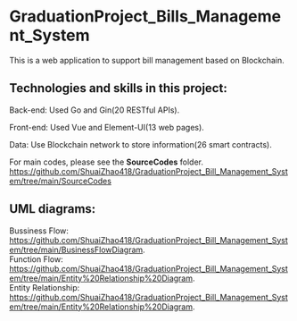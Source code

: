 # GraduationProject_Bills_Management_System
This is a web application to support bill management based on Blockchain.

Technologies and skills in this project:
--
Back-end: Used Go and Gin(20 RESTful APIs).            

Front-end: Used Vue and Element-UI(13 web pages).            

Data: Use Blockchain network to store information(26 smart contracts).   
      
For main codes, please see the **SourceCodes** folder.  
https://github.com/ShuaiZhao418/GraduationProject_Bill_Management_System/tree/main/SourceCodes


UML diagrams:
--    
Bussiness Flow:  
https://github.com/ShuaiZhao418/GraduationProject_Bill_Management_System/tree/main/BusinessFlowDiagram.     
Function Flow:      
https://github.com/ShuaiZhao418/GraduationProject_Bill_Management_System/tree/main/Entity%20Relationship%20Diagram.     
Entity Relationship:   
https://github.com/ShuaiZhao418/GraduationProject_Bill_Management_System/tree/main/Entity%20Relationship%20Diagram.    

